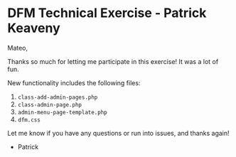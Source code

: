 # DFM Technical Exercise - Patrick Keaveny

Mateo,

Thanks so much for letting me participate in this exercise! It was a lot of fun. 

New functionality includes the following files:
1. `class-add-admin-pages.php`
2. `class-admin-page.php`
3. `admin-menu-page-template.php`
4. `dfm.css`

Let me know if you have any questions or run into issues, and thanks again!

- Patrick
